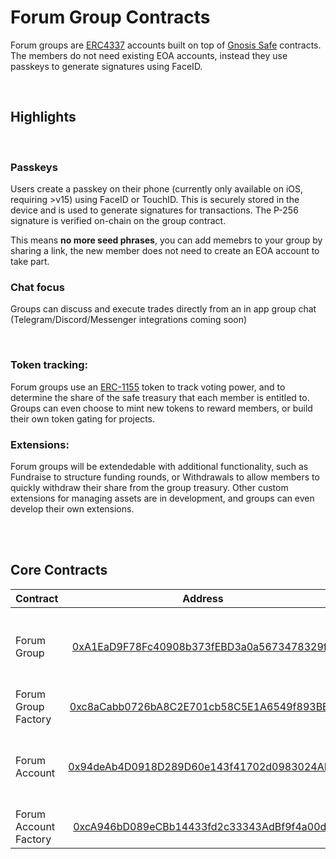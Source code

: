# Forum Group Contracts

Forum groups are [ERC4337](https://eips.ethereum.org/EIPS/eip-4337) accounts built on top of [Gnosis Safe](https://docs.gnosis.io/safe/docs/contracts_overview/) contracts. The members do not need existing EOA accounts, instead they use passkeys to generate signatures using FaceID.

<br>

## Highlights

</br>

### **Passkeys**

Users create a passkey on their phone (currently only available on iOS, requiring >v15) using FaceID or TouchID. This is securely stored in the device and is used to generate signatures for transactions. The P-256 signature is verified on-chain on the group contract.

This means **no more seed phrases**, you can add memebrs to your group by sharing a link, the new member does not need to create an EOA account to take part.

### **Chat focus**

Groups can discuss and execute trades directly from an in app group chat (Telegram/Discord/Messenger integrations coming soon)

</br>

### **Token tracking:**

Forum groups use an [ERC-1155](https://eips.ethereum.org/EIPS/eip-1155) token to track voting power, and to determine the share of the safe treasury that each member is entitled to. Groups can even choose to mint new tokens to reward members, or build their own token gating for projects.

### **Extensions:**

Forum groups will be extendedable with additional functionality, such as Fundraise to structure funding rounds, or Withdrawals to allow members to quickly withdraw their share from the group treasury. Other custom extensions for managing assets are in development, and groups can even develop their own extensions.

<br	>
<br	>

## Core Contracts

| Contract              |                                                               Address                                                                | Description                                     |
| :-------------------- | :----------------------------------------------------------------------------------------------------------------------------------: | :---------------------------------------------- |
| Forum Group           | [0xA1EaD9F78Fc40908b373fEBD3a0a5673478329f8](https://mumbai.polygonscan.com/address/0xA1EaD9F78Fc40908b373fEBD3a0a5673478329f8#code) | ERC4337 enabled safe with P-256 passkey signers |
| Forum Group Factory   | [0xc8aCabb0726bA8C2E701cb58C5E1A6549f893BBD](https://mumbai.polygonscan.com/address/0xc8aCabb0726bA8C2E701cb58C5E1A6549f893BBD#code) | Factory for Forum Groups                        |
| Forum Account         | [0x94deAb4D0918D289D60e143f41702d0983024AD2](https://mumbai.polygonscan.com/address/0x94deAb4D0918D289D60e143f41702d0983024AD2#code) | ERC4337 enabled safe with P-256 passkey signers |
| Forum Account Factory | [0xcA946bD089eCBb14433fd2c33343AdBf9f4a00d0](https://mumbai.polygonscan.com/address/0xcA946bD089eCBb14433fd2c33343AdBf9f4a00d0#code) | Factory for Forum Groups                        |

<br>
